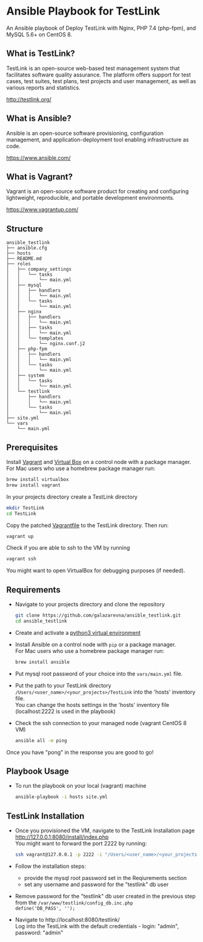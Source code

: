 # Ansible Playbook for TestLink

An Ansible playbook of Deploy TestLink with Nginx, PHP 7.4 (php-fpm), and MySQL 5.6+ on CentOS 8.

## What is TestLink?
TestLink is an open-source web-based test management system that facilitates software quality assurance.
The platform offers support for test cases, test suites, test plans, test projects and user management, as well as various reports and statistics.

http://testlink.org/

## What is Ansible?
Ansible is an open-source software provisioning, configuration management, and application-deployment tool enabling infrastructure as code.

https://www.ansible.com/

## What is Vagrant?
Vagrant is an open-source software product for creating and configuring lightweight, reproducible, and portable development environments.

https://www.vagrantup.com/

## Structure
```
ansible_testlink
├── ansible.cfg
├── hosts
├── README.md
├── roles
│   ├── company_settings
│   │   └── tasks
│   │       └── main.yml
│   ├── mysql
│   │   ├── handlers
│   │   │   └── main.yml
│   │   └── tasks
│   │       └── main.yml
│   ├── nginx
│   │   ├── handlers
│   │   │   └── main.yml
│   │   ├── tasks
│   │   │   └── main.yml
│   │   └── templates
│   │       └── nginx.conf.j2
│   ├── php-fpm
│   │   ├── handlers
│   │   │   └── main.yml
│   │   └── tasks
│   │       └── main.yml
│   ├── system
│   │   └── tasks
│   │       └── main.yml
│   └── testlink
│       ├── handlers
│       │   └── main.yml
│       └── tasks
│           └── main.yml
├── site.yml
└── vars
    └── main.yml
```

## Prerequisites

Install [Vagrant](https://www.vagrantup.com/) and [Virtual Box](https://www.virtualbox.org/) on a control node with a package manager.<br/>
For Mac users who use a homebrew package manager run:

  ```sh
  brew install virtualbox
  brew install vagrant
  ```

In your projects directory create a TestLink directory

  ```sh
  mkdir TestLink
  cd TestLink
  ```

Copy the patched [Vagrantfile](https://github.com/galazarevna/ansible_testlink/blob/master/Vagrantfile) to the TestLink directory. Then run: 

  ```sh
  vagrant up
  ```

Check if you are able to ssh to the VM by running

  ```sh
  vagrant ssh
  ```
You might want to open VirtualBox for debugging purposes (if needed).

## Requirements
* Navigate to your projects directory and clone the repository<br/>

  ```sh
  git clone https://github.com/galazarevna/ansible_testlink.git
  cd ansible_testlink
  ```

* Create and activate a [python3 virtual environment](optional)

* Install Ansible on a control node with ```pip``` or a package manager.<br/>
For Mac users who use a homebrew package manager run:

  ```sh
  brew install ansible
  ```

* Put mysql root password of your choice into the `vars/main.yml` file.

* Put the path to your TestLink directory `/Users/<user_name>/<your_projects>/TestLink` into the 'hosts' inventory file.<br/>
You can change the hosts settings in the 'hosts' inventory file (localhost:2222 is used in the playbook) 

* Check the ssh connection to your managed node (vagrant CentOS 8 VM)

  ```sh
  ansible all -m ping
  ```
Once you have "pong" in the response you are good to go!

## Playbook Usage

* To run the playbook on your local (vagrant) machine

  ```sh
  ansible-playbook -i hosts site.yml
  ```

## TestLink Installation
* Once you provisioned the VM, navigate to the TestLink Installation page http://127.0.0.1:8080/install/index.php<br/>
You might want to forward the port 2222 by running:

  ```sh
  ssh vagrant@127.0.0.1 -p 2222 -i "/Users/<user_name>/<your_projects>/TestLink/.vagrant/machines/default/virtualbox/private_key" -L 8080:127.0.0.1:80
  ```

* Follow the installation steps:
  * provide the mysql root password set in the Reqiurements section
  * set any username and password for the "testlink" db user

* Remove password for the "testlink" db user created in the previous step from the `/var/www/testlink/config_db.inc.php` <br/>
`define('DB_PASS', '');`

* Navigate to http://localhost:8080/testlink/ <br/>
Log into the TestLink with the default credentials - login: "admin", password: "admin"
